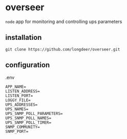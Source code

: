 overseer
========
``node`` app for monitoring and controlling ups parameters

installation
------------
``git clone https://github.com/longdeer/overseer.git``

configuration
-------------
.env
```
APP_NAME=
LISTEN_ADDRESS=
LISTEN_PORT=
LOGGY_FILE=
UPS_ADDRESSES=
UPS_NAMES=
UPS_SNMP_POLL_PARAMETERS=
UPS_SNMP_POLL_NAMES=
UPS_SNMP_POLL_TIMER=
SNMP_COMMUNITY=
SNMP_PORT=
```
